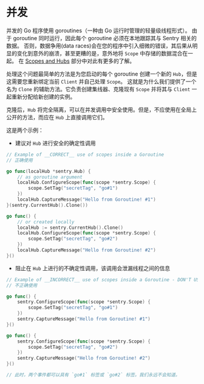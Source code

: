 # 并发

并发的 Go 程序使用 goroutines（一种由 Go 运行时管理的轻量级线程形式）。 由于 goroutine 同时运行，因此每个 goroutine 必须在本地跟踪其与 Sentry 相关的数据。
否则，数据争用(data races)会在您的程序中引入细微的错误，其后果从明显的变化到意外的崩溃，甚至更糟的是，意外地将 `Scope` 中存储的数据混合在一起。
在 [Scopes and Hubs](https://docs.sentry.io/platforms/go/enriching-events/scopes/) 部分中对此有更多的了解。

处理这个问题最简单的方法是为您启动的每个 goroutine 创建一个新的 `Hub`，但是这需要您重新绑定当前 `Client` 并自己处理 `Scope`。
这就是为什么我们提供了一个名为 `Clone` 的辅助方法。它负责创建集线器、克隆现有 `Scope` 并将其与 `Client` 一起重新分配给新创建的实例。

克隆后，`Hub` 将完全隔离，可以在并发调用中安全使用。但是，不应使用在全局上公开的方法，而应在 `Hub` 上直接调用它们。

这是两个示例：

* 建议对 `Hub` 进行安全的确定性调用

```go
// Example of __CORRECT__ use of scopes inside a Goroutine
// 正确使用

go func(localHub *sentry.Hub) {
	// as goroutine argument
	localHub.ConfigureScope(func(scope *sentry.Scope) {
		scope.SetTag("secretTag", "go#1")
	})
	localHub.CaptureMessage("Hello from Goroutine! #1")
}(sentry.CurrentHub().Clone())

go func() {
	// or created locally
	localHub := sentry.CurrentHub().Clone()
	localHub.ConfigureScope(func(scope *sentry.Scope) {
		scope.SetTag("secretTag", "go#2")
	})
	localHub.CaptureMessage("Hello from Goroutine! #2")
}()
```

* 阻止在 `Hub` 上进行的不确定性调用，该调用会泄漏线程之间的信息

```go
// Example of __INCORRECT__ use of scopes inside a Goroutine - DON'T USE IT!
// 不正确使用

go func() {
	sentry.ConfigureScope(func(scope *sentry.Scope) {
		scope.SetTag("secretTag", "go#1")
	})
	sentry.CaptureMessage("Hello from Goroutine! #1")
}()

go func() {
	sentry.ConfigureScope(func(scope *sentry.Scope) {
		scope.SetTag("secretTag", "go#2")
	})
	sentry.CaptureMessage("Hello from Goroutine! #2")
}()

// 此时，两个事件都可以具有 `go#1` 标签或 `go#2` 标签。我们永远不会知道。
```